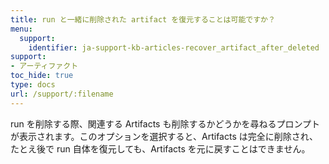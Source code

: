 ```yaml
---
title: run と一緒に削除された artifact を復元することは可能ですか？
menu:
  support:
    identifier: ja-support-kb-articles-recover_artifact_after_deleted
support:
- アーティファクト
toc_hide: true
type: docs
url: /support/:filename
---
```


run を削除する際、関連する Artifacts も削除するかどうかを尋ねるプロンプトが表示されます。このオプションを選択すると、Artifacts は完全に削除され、たとえ後で run 自体を復元しても、Artifacts を元に戻すことはできません。
